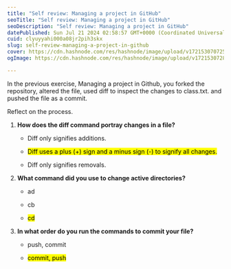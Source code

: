 ```yaml
---
title: "Self review: Managing a project in GitHub"
seoTitle: "Self review: Managing a project in GitHub"
seoDescription: "Self review: Managing a project in GitHub"
datePublished: Sun Jul 21 2024 02:58:57 GMT+0000 (Coordinated Universal Time)
cuid: clyuyyahi000a08jr2pih3skx
slug: self-review-managing-a-project-in-github
cover: https://cdn.hashnode.com/res/hashnode/image/upload/v1721530707252/8bfcd304-c823-4a5d-91f6-c6f0c2734b0b.png
ogImage: https://cdn.hashnode.com/res/hashnode/image/upload/v1721530728352/a32b8cf6-79c6-424c-ba4d-7d1cbce7f12e.png

---
```


In the previous exercise, Managing a project in Github, you forked the repository, altered the file, used diff to inspect the changes to class.txt. and pushed the file as a commit.

Reflect on the process.

1. **How does the diff command portray changes in a file?**
    
    * Diff only signifies additions.
        
    * <mark>Diff uses a plus (+) sign and a minus sign (-) to signify all changes.</mark>
        
    * Diff only signifies removals.
        
2. **What command did you use to change active directories?**
    
    * ad
        
    * cb
        
    * <mark>cd</mark>
        
3. **In what order do you run the commands to commit your file?**
    
    * push, commit
        
    * <mark>commit, push</mark>